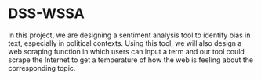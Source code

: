 # DSS-WSSA
 In this project, we are designing a sentiment analysis tool to identify bias in text, especially in political contexts. Using this tool, we will also design a web scraping function in which users can input a term and our tool could scrape the Internet to get a temperature of how the web is feeling about the corresponding topic.
